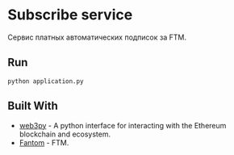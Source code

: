 # Subscribe service

Сервис платных автоматических подписок за FTM.

## Run

```
python application.py
```

## Built With

* [web3py](https://github.com/ethereum/web3.py) - A python interface for interacting with the Ethereum blockchain and ecosystem.
* [Fantom](https://fantom.foundation/) - FTM.
